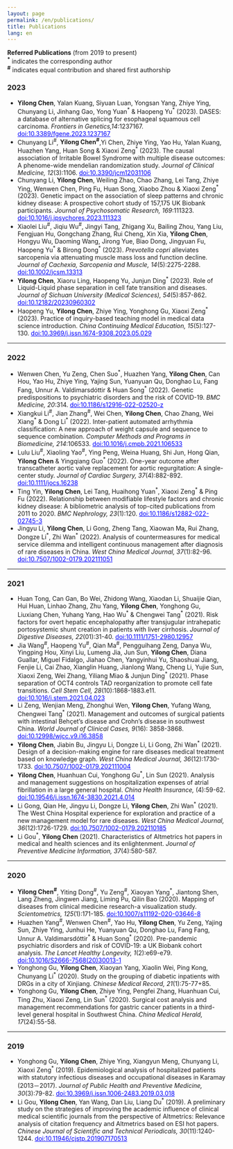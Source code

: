 ```yaml
---
layout: page
permalink: /en/publications/
title: Publications
lang: en
---
```


**Referred Publications** (from 2019 to present)<br>
**<sup>\*</sup>** indicates the corresponding author<br>
**<sup>\#</sup>** indicates equal contribution and shared first authorship

### 2023
- **Yilong Chen**, Yalan Kuang, Siyuan Luan, Yongsan Yang, Zhiye Ying, Chunyang Li, Jinhang Gao, Yong Yuan<sup>\*</sup> & Haopeng Yu<sup>\*</sup> (2023). DASES: a database of alternative splicing for esophageal squamous cell carcinoma. *Frontiers in Genetics,14*:1237167. <a href="https://doi.org/10.3389/fgene.2023.1237167" style="color:#0000FF;">doi:10.3389/fgene.2023.1237167</a>
- Chunyang Li<sup>\#</sup>, **Yilong Chen<sup>\#</sup>**,Yi Chen, Zhiye Ying, Yao Hu, Yalan Kuang, Huazhen Yang, Huan Song & Xiaoxi Zeng<sup>\*</sup> (2023). The causal association of Irritable Bowel Syndrome with multiple disease outcomes: A phenome-wide mendelian randomization study. *Journal of Clinical Medicine, 12*(3):1106. <a href="https://doi.org/10.3390/jcm12031106" style="color:#0000FF;">doi:10.3390/jcm12031106</a>
- Chunyang Li, **Yilong Chen**, Weiling Zhao, Chao Zhang, Lei Tang, Zhiye Ying, Wenwen Chen, Ping Fu, Huan Song, Xiaobo Zhou & Xiaoxi Zeng<sup>\*</sup> (2023). Genetic impact on the association of sleep patterns and chronic kidney disease: A prospective cohort study of 157,175 UK Biobank participants. *Journal of Psychosomatic Research, 169*:111323. <a href="https://doi.org/10.1016/j.jpsychores.2023.111323" style="color:#0000FF;">doi:10.1016/j.jpsychores.2023.111323</a>
- Xiaolei Liu<sup>\#</sup>, Jiqiu Wu<sup>\#</sup>, Jingyi Tang, Zhigang Xu, Bailing Zhou, Yang Liu, Fengjuan Hu, Gongchang Zhang, Rui Cheng, Xin Xia, **Yilong Chen**, Hongyu Wu, Daoming Wang, Jirong Yue, Biao Dong, Jingyuan Fu, Haopeng Yu<sup>\*</sup> & Birong Dong<sup>\*</sup> (2023). *Prevotella copri* alleviates sarcopenia via attenuating muscle mass loss and function decline. *Journal of Cachexia, Sarcopenia and Muscle, 14*(5):2275-2288. <a href="https://doi.org/10.1002/jcsm.13313" style="color:#0000FF;">doi:10.1002/jcsm.13313</a>
- **Yilong Chen**, Xiaoru Ling, Haopeng Yu, Junjun Ding<sup>\*</sup> (2023). Role of Liquid-Liquid phase separation in cell fate transition and diseases. *Journal of Sichuan University (Medical Sciences), 54*(5):857-862. <a href="https://ykxb.scu.edu.cn/article/doi/10.12182/20230960302" style="color:#0000FF;">doi:10.12182/20230960302</a>
- Haopeng Yu, **Yilong Chen**, Zhiye Ying, Yonghong Gu, Xiaoxi Zeng<sup>\*</sup> (2023). Practice of inquiry-based teaching model in medical data science introduction. *China Continuing Medical Education, 15*(5):127-130. <a href="https://d.wanfangdata.com.cn/periodical/zgjxyxjy202305029" style="color:#0000FF;">doi:10.3969/j.issn.1674-9308.2023.05.029</a><br>

---
### 2022
- Wenwen Chen, Yu Zeng, Chen Suo<sup>\*</sup>, Huazhen Yang, **Yilong Chen**, Can Hou, Yao Hu, Zhiye Ying, Yajing Sun, Yuanyuan Qu, Donghao Lu, Fang Fang, Unnur A. Valdimarsdóttir & Huan Song<sup>\*</sup> (2022). Genetic predispositions to psychiatric disorders and the risk of COVID-19. *BMC Medicine, 20*:314. <a href="https://doi.org/10.1186/s12916-022-02520-z" style="color:#0000FF;">doi:10.1186/s12916-022-02520-z</a>
- Xiangkui Li<sup>\#</sup>, Jian Zhang<sup>\#</sup>, Wei Chen, **Yilong Chen**, Chao Zhang, Wei Xiang<sup>\*</sup> & Dong Li<sup>\*</sup> (2022). Inter-patient automated arrhythmia classification: A new approach of weight capsule and sequence to sequence combination. *Computer Methods and Programs in Biomedicine, 214*:106533. <a href="https://doi.org/10.1016/j.cmpb.2021.106533" style="color:#0000FF;">doi:10.1016/j.cmpb.2021.106533</a>
- Lulu Liu<sup>#</sup>, Xiaoling Yao<sup>#</sup>, Ying Peng, Weina Huang, Shi Jun, Hong Qian, **Yilong Chen** & Yingqiang Guo<sup>\*</sup> (2022). One-year outcome after transcatheter aortic valve replacement for aortic regurgitation: A single-center study. *Journal of Cardiac Surgery, 37*(4):882-892. <a href="https://doi.org/10.1111/jocs.16238" style="color:#0000FF;">doi:10.1111/jocs.16238</a>
- Ting Yin, **Yilong Chen**, Lei Tang, Huaihong Yuan<sup>\*</sup>, Xiaoxi Zeng<sup>\*</sup> & Ping Fu (2022). Relationship between modifiable lifestyle factors and chronic kidney disease: A bibliometric analysis of top-cited publications from 2011 to 2020. *BMC Nephrology, 23*(1):120. <a href="https://doi.org/10.1186/s12882-022-02745-3" style="color:#0000FF;">doi:10.1186/s12882-022-02745-3</a>
- Jingyu Li, **Yilong Chen**, Li Gong, Zheng Tang, Xiaowan Ma, Rui Zhang, Dongze Li<sup>\*</sup>, Zhi Wan<sup>\*</sup> (2022). Analysis of countermeasures for medical service dilemma and intelligent continuous management after diagnosis of rare diseases in China. *West China Medical Journal, 37*(1):82-96. <a href="http://www.wcjm.org/article/10.7507/1002-0179.202111051" style="color:#0000FF;">doi:10.7507/1002-0179.202111051</a><br>

---
### 2021
- Huan Tong, Can Gan, Bo Wei, Zhidong Wang, Xiaodan Li, Shuaijie Qian, Hui Huan, Linhao Zhang, Zhu Yang, **Yilong Chen**, Yonghong Gu, Liuxiang Chen, Yuhang Yang, Hao Wu<sup>\*</sup> & Chengwei Tang<sup>\*</sup> (2021). Risk factors for overt hepatic encephalopathy after transjugular intrahepatic portosystemic shunt creation in patients with liver cirrhosis. *Journal of Digestive Diseases, 22*(01):31-40. <a href="https://doi.org/10.1111/1751-2980.12957" style="color:#0000FF;">doi:10.1111/1751-2980.12957</a>
- Jia Wang<sup>#</sup>, Haopeng Yu<sup>#</sup>, Qian Ma<sup>#</sup>, Pengguihang Zeng, Danya Wu, Yingping Hou, Xinyi Liu, Lumeng Jia, Jun Sun, **Yilong Chen**, Diana Guallar, Miguel Fidalgo, Jiahao Chen, Yangyinhui Yu, Shaoshuai Jiang, Fenjie Li, Cai Zhao, Xianglin Huang, Jianlong Wang, Cheng Li, Yujie Sun, Xiaoxi Zeng, Wei Zhang, Yiliang Miao & Junjun Ding<sup>\*</sup> (2021). Phase separation of OCT4 controls TAD reorganization to promote cell fate transitions. *Cell Stem Cell, 28*(10):1868-1883.e11. <a href="https://doi.org/10.1016/j.stem.2021.04.023" style="color:#0000FF;">doi:10.1016/j.stem.2021.04.023</a>
- Li Zeng, Wenjian Meng, Zhonghui Wen, **Yilong Chen**, Yufang Wang, Chengwei Tang<sup>\*</sup> (2021). Management and outcomes of surgical patients with intestinal Behçet’s disease and Crohn’s disease in southwest China. *World Journal of Clinical Cases, 9*(16): 3858-3868. <a href="https://doi.org/10.12998/wjcc.v9.i16.3858" style="color:#0000FF;">doi:10.12998/wjcc.v9.i16.3858</a>
- **Yilong Chen**, Jiabin Bu, Jingyu Li, Dongze Li, Li Gong, Zhi Wan<sup>\*</sup> (2021). Design of a decision-making engine for rare diseases medical treatment based on knowledge graph. *West China Medical Journal, 36*(12):1730-1733. <a href="http://www.wcjm.org/article/10.7507/1002-0179.202111004" style="color:#0000FF;">doi:10.7507/1002-0179.202111004</a>
- **Yilong Chen**, Huanhuan Cui, Yonghong Gu<sup>\*</sup>, Lin Sun (2021). Analysis and management suggestions on hospitalization expenses of atrial fibrillation in a large general hospital. *China Health Insurance,* (4):59-62. <a href="https://d.wanfangdata.com.cn/periodical/zgylbx202104022" style="color:#0000FF;">doi:10.19546/j.issn.1674-3830.2021.4.014</a>
- Li Gong, Qian He, Jingyu Li, Dongze Li, **Yilong Chen**, Zhi Wan<sup>\*</sup> (2021). The West China Hospital experience for exploration and practice of a new management model for rare diseases. *West China Medical Journal, 36*(12):1726-1729. <a href="http://www.wcjm.org/article/10.7507/1002-0179.202110185" style="color:#0000FF;">doi:10.7507/1002-0179.202110185</a>
- Li Gou<sup>\*</sup>, **Yilong Chen** (2021). Characteristics of Altmetrics hot papers in medical and health sciences and its enlightenment. *Journal of Preventive Medicine Information, 37*(4):580-587. <br>

---
### 2020
- **Yilong Chen<sup>#</sup>**, Yiting Dong<sup>#</sup>, Yu Zeng<sup>#</sup>, Xiaoyan Yang<sup>\*</sup>, Jiantong Shen, Lang Zheng, Jingwen Jiang, Liming Pu, Qilin Bao (2020). Mapping of diseases from clinical medicine research-a visualization study. *Scientometrics, 125*(1):171-185. <a href="https://doi.org/10.1007/s11192-020-03646-8" style="color:#0000FF;">doi:10.1007/s11192-020-03646-8</a>
- Huazhen Yang<sup>#</sup>, Wenwen Chen<sup>#</sup>, Yao Hu, **Yilong Chen**, Yu Zeng, Yajing Sun, Zhiye Ying, Junhui He, Yuanyuan Qu, Donghao Lu, Fang Fang, Unnur A. Valdimarsdóttir<sup>\*</sup> & Huan Song<sup>\*</sup> (2020). Pre-pandemic psychiatric disorders and risk of COVID-19: a UK Biobank cohort analysis. *The Lancet Healthy Longevity, 1*(2):e69-e79. <a href="https://doi.org/10.1016/S2666-7568(20)30013-1" style="color:#0000FF;">doi:10.1016/S2666-7568(20)30013-1</a>
- Yonghong Gu, **Yilong Chen**, Xiaoyan Yang, Xiaolin Wei, Ping Kong, Chunyang Li<sup>\*</sup> (2020). Study on the grouping of diabetic inpatients with DRGs in a city of Xinjiang. *Chinese Medical Record, 21*(1):75-77+85.
- Yonghong Gu, **Yilong Chen**, Zhiye Ying, Pengfei Zhang, Huanhuan Cui, Ting Zhu, Xiaoxi Zeng, Lin Sun<sup>\*</sup> (2020). Surgical cost analysis and management recommendations for gastric cancer patients in a third-level general hospital in Southwest China. *China Medical Herald, 17*(24):55-58. <br>

---
### 2019
- Yonghong Gu, **Yilong Chen**, Zhiye Ying, Xiangyun Meng, Chunyang Li, Xiaoxi Zeng<sup>\*</sup> (2019). Epidemiological analysis of hospitalized patients with statutory infectious diseases and occupational diseases in Karamay (2013－2017). *Journal of Public Health and Preventive Medicine, 30*(3):79-82. <a href="http://www.cqvip.com/qk/96901a/20193/7002255868.html" style="color:#0000FF;">doi:10.3969/j.issn.1006-2483.2019.03.018</a>
- Li Gou, **Yilong Chen**, Yan Wang, Dan Liu, Liang Du<sup>\*</sup> (2019). A preliminary study on the strategies of improving the academic influence of clinical medical scientific journals from the perspective of Altmetrics: Relevance analysis of citation frequency and Altmetrics based on ESI hot papers. *Chinese Journal of Scientific and Technical Periodicals, 30*(11):1240-1244. <a href="https://www.cjstp.cn/CN/10.11946/cjstp.201907170513" style="color:#0000FF;">doi:10.11946/cjstp.201907170513</a>
  <br>
